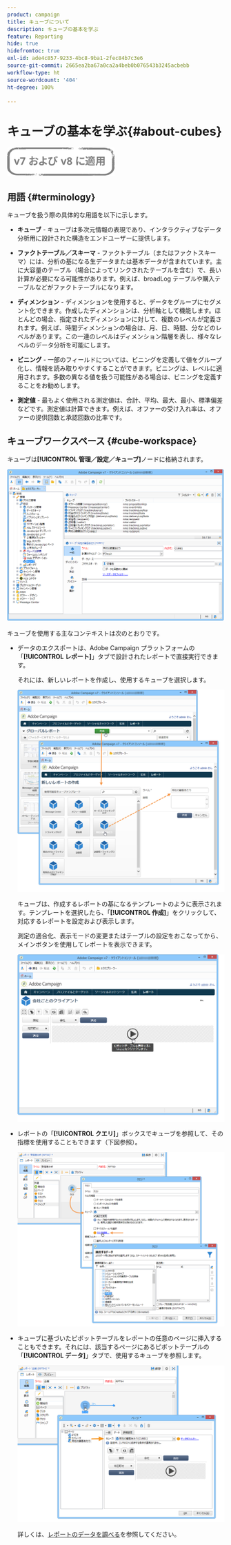 ```yaml
---
product: campaign
title: キューブについて
description: キューブの基本を学ぶ
feature: Reporting
hide: true
hidefromtoc: true
exl-id: ade4c857-9233-4bc8-9ba1-2fec84b7c3e6
source-git-commit: 2665ea2ba67a0ca2a4beb0b076543b3245acbebb
workflow-type: ht
source-wordcount: '404'
ht-degree: 100%

---
```


# キューブの基本を学ぶ{#about-cubes}

![](../../assets/common.svg)

## 用語 {#terminology}

キューブを扱う際の具体的な用語を以下に示します。

* **キューブ** - キューブは多次元情報の表現であり、インタラクティブなデータ分析用に設計された構造をエンドユーザーに提供します。

* **ファクトテーブル／スキーマ** - ファクトテーブル（またはファクトスキーマ）には、分析の基になる生データまたは基本データが含まれています。主に大容量のテーブル（場合によってリンクされたテーブルを含む）で、長い計算が必要になる可能性があります。例えば、broadLog テーブルや購入テーブルなどがファクトテーブルになります。

* **ディメンション** - ディメンションを使用すると、データをグループにセグメント化できます。作成したディメンションは、分析軸として機能します。ほとんどの場合、指定されたディメンションに対して、複数のレベルが定義されます。例えば、時間ディメンションの場合は、月、日、時間、分などのレベルがあります。この一連のレベルはディメンション階層を表し、様々なレベルのデータ分析を可能にします。

* **ビニング** - 一部のフィールドについては、ビニングを定義して値をグループ化し、情報を読み取りやすくすることができます。ビニングは、レベルに適用されます。多数の異なる値を扱う可能性がある場合は、ビニングを定義することをお勧めします。

* **測定値** - 最もよく使用される測定値は、合計、平均、最大、最小、標準偏差などです。測定値は計算できます。例えば、オファーの受け入れ率は、オファーの提供回数と承認回数の比率です。

## キューブワークスペース {#cube-workspace}

キューブは&#x200B;**[!UICONTROL 管理／設定／キューブ]**&#x200B;ノードに格納されます。

![](assets/s_advuser_cube_node.png)

キューブを使用する主なコンテキストは次のとおりです。

* データのエクスポートは、Adobe Campaign プラットフォームの「**[!UICONTROL レポート]**」タブで設計されたレポートで直接実行できます。

   それには、新しいレポートを作成し、使用するキューブを選択します。

   ![](assets/cube_create_new.png)

   キューブは、作成するレポートの基になるテンプレートのように表示されます。テンプレートを選択したら、「**[!UICONTROL 作成]**」をクリックして、対応するレポートを設定および表示します。

   測定の適合化、表示モードの変更またはテーブルの設定をおこなってから、メインボタンを使用してレポートを表示できます。

   ![](assets/cube_display_new.png)

* レポートの「**[!UICONTROL クエリ]**」ボックスでキューブを参照して、その指標を使用することもできます（下図参照）。

   ![](assets/s_advuser_query_using_a_cube.png)

* キューブに基づいたピボットテーブルをレポートの任意のページに挿入することもできます。それには、該当するページにあるピボットテーブルの「**[!UICONTROL データ]**」タブで、使用するキューブを参照します。

   ![](assets/s_advuser_cube_in_report.png)

   詳しくは、[レポートのデータを調べる](../../reporting/using/using-cubes-to-explore-data.md#exploring-the-data-in-a-report)を参照してください。
